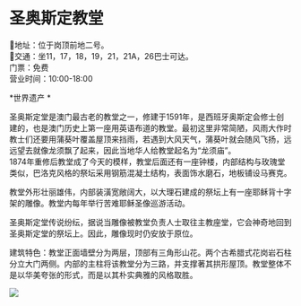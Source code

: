 # 圣奥斯定教堂  
📍地址：位于岗顶前地二号。  
🚌交通：坐11，17，18，19，21，21A，26巴士可达。  
门票：免费  
营业时间：10:00-18:00  

*世界遗产  *  

圣奥斯定堂是澳门最古老的教堂之一，修建于1591年，是西班牙奥斯定会修士创建的，也是澳门历史上第一座用英语布道的教堂。最初这里非常简陋，风雨大作时教士们还要用蒲葵叶覆盖屋顶来挡雨，若遇到大风天气，蒲葵叶就会随风飞扬，远远望去就像龙须飘了起来，因此当地华人给教堂起名为“龙须庙”。  
1874年重修后教堂成了今天的模样，教堂后面还有一座钟楼，内部结构与玫瑰堂类似，巴洛克风格的祭坛采用钢筋混凝土结构，表面饰水磨石，地板铺设马赛克。  

教堂外形壮丽雄伟，内部装潢宽敞阔大，以大理石建成的祭坛上有一座耶稣背十字架的雕像。教堂内每年举行苦难耶稣圣像巡游活动。  

圣奥斯定堂传说纷纭，据说当雕像被教堂负责人士取往主教座堂，它会神奇地回到圣奥斯定堂的祭坛上。因此，雕像现时仍安放于原位。  

建筑特色：教堂正面墙壁分为两层，顶部有三角形山花。两个古希腊式花岗岩石柱分立大门两侧。内部的主柱将该教堂分为三路，并支撑著其拱形屋顶。教堂整体不是以华美夸张的形式，而是以其朴实典雅的风格取胜。  

![](https://raw.gitmirror.com/szqq0512/Pic/main/img/202201212154967.png)  